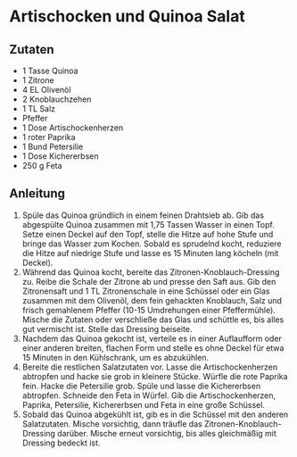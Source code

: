 # Artischocken und Quinoa Salat
## Zutaten
- 1 Tasse Quinoa
- 1 Zitrone
- 4 EL Olivenöl
- 2 Knoblauchzehen
- 1 TL Salz
- Pfeffer
- 1 Dose Artischockenherzen
- 1 roter Paprika
- 1 Bund Petersilie
- 1 Dose Kichererbsen
- 250 g Feta

## Anleitung
1. Spüle das Quinoa gründlich in einem feinen Drahtsieb ab. Gib das abgespülte Quinoa zusammen mit 1,75 Tassen Wasser in einen Topf. Setze einen Deckel auf den Topf, stelle die Hitze auf hohe Stufe und bringe das Wasser zum Kochen. Sobald es sprudelnd kocht, reduziere die Hitze auf niedrige Stufe und lasse es 15 Minuten lang köcheln (mit Deckel).
2. Während das Quinoa kocht, bereite das Zitronen-Knoblauch-Dressing zu. Reibe die Schale der Zitrone ab und presse den Saft aus. Gib den Zitronensaft und 1 TL Zitronenschale in eine Schüssel oder ein Glas zusammen mit dem Olivenöl, dem fein gehackten Knoblauch, Salz und frisch gemahlenem Pfeffer (10-15 Umdrehungen einer Pfeffermühle). Mische die Zutaten oder verschließe das Glas und schüttle es, bis alles gut vermischt ist. Stelle das Dressing beiseite.
3. Nachdem das Quinoa gekocht ist, verteile es in einer Auflaufform oder einer anderen breiten, flachen Form und stelle es ohne Deckel für etwa 15 Minuten in den Kühlschrank, um es abzukühlen.
4. Bereite die restlichen Salatzutaten vor. Lasse die Artischockenherzen abtropfen und hacke sie grob in kleinere Stücke. Würfle die rote Paprika fein. Hacke die Petersilie grob. Spüle und lasse die Kichererbsen abtropfen. Schneide den Feta in Würfel. Gib die Artischockenherzen, Paprika, Petersilie, Kichererbsen und Feta in eine große Schüssel.
5. Sobald das Quinoa abgekühlt ist, gib es in die Schüssel mit den anderen Salatzutaten. Mische vorsichtig, dann träufle das Zitronen-Knoblauch-Dressing darüber. Mische erneut vorsichtig, bis alles gleichmäßig mit Dressing bedeckt ist.
